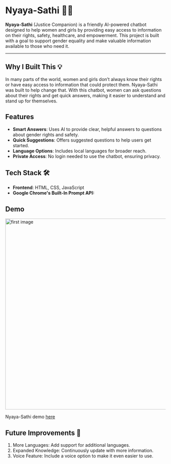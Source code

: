 # Nyaya-Sathi 🤖💜

**Nyaya-Sathi** (Justice Companion) is a friendly AI-powered chatbot designed to help women and girls by providing easy access to information on their rights, safety, healthcare, and empowerment. This project is built with a goal to support gender equality and make valuable information available to those who need it.

---

## Why I Built This 💡
In many parts of the world, women and girls don’t always know their rights or have easy access to information that could protect them. Nyaya-Sathi was built to help change that. With this chatbot, women can ask questions about their rights and get quick answers, making it easier to understand and stand up for themselves.

## Features 
- **Smart Answers**: Uses AI to provide clear, helpful answers to questions about gender rights and safety.
- **Quick Suggestions**: Offers suggested questions to help users get started.
- **Language Options**: Includes local languages for broader reach.
- **Private Access**: No login needed to use the chatbot, ensuring privacy.

## Tech Stack 🛠️
- **Frontend**: HTML, CSS, JavaScript
- **Google Chrome's Built-In Prompt API:**

## Demo

<img src="ss1.png" alt="first image" width="600"> 

Nyaya-Sathi demo [here](https://youtu.be/5RDBKImLISM)



## Future Improvements 🔮
1. More Languages: Add support for additional languages.
2. Expanded Knowledge: Continuously update with more information.
3. Voice Feature: Include a voice option to make it even easier to use.

